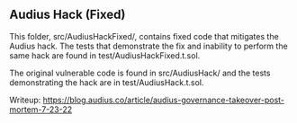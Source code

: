 ## Audius Hack (Fixed)

This folder, src/AudiusHackFixed/, contains fixed code that mitigates the Audius hack. The tests that demonstrate the fix and inability to perform the same hack are found in test/AudiusHackFixed.t.sol.

The original vulnerable code is found in src/AudiusHack/ and the tests demonstrating the hack are in test/AudiusHack.t.sol.

Writeup: https://blog.audius.co/article/audius-governance-takeover-post-mortem-7-23-22
